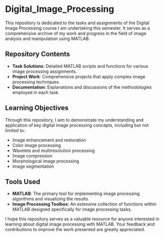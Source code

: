 # Digital_Image_Processing
 This repository is dedicated to the tasks and assignments of the Digital Image Processing course I am undertaking this semester. It serves as a comprehensive archive of my work and progress in the field of image analysis and manipulation using MATLAB.
 
 ## Repository Contents
- **Task Solutions**: Detailed MATLAB scripts and functions for various image processing assignments.
- **Project Work**: Comprehensive projects that apply complex image processing techniques.
- **Documentation**: Explanations and discussions of the methodologies employed in each task.

## Learning Objectives
Through this repository, I aim to demonstrate my understanding and application of key digital image processing concepts, including but not limited to:
- Image enhancement and restoration
- Color image processing
- Wavelets and multiresolution processing
- Image compression
- Morphological image processing
- Image segmentation

## Tools Used
- **MATLAB**: The primary tool for implementing image processing algorithms and visualizing the results.
- **Image Processing Toolbox**: An extensive collection of functions within MATLAB designed specifically for image processing tasks.

I hope this repository serves as a valuable resource for anyone interested in learning about digital image processing with MATLAB. Your feedback and contributions to improve the work presented are greatly appreciated.
